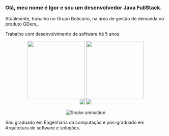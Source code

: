 ### Olá, meu nome é Igor e sou um desenvolvedor Java FullStack.

Atualmente, trabalho no Grupo Boticário, na área de gestão de demanda no produto GDem_.

<p>Trabalho com desenvolvimento de software há 5 anos
  
<div align="center">
  <a href="https://github.com/igorcm3">
  <img height="180em" src="https://github-readme-stats.vercel.app/api?username=igorcm3&show_icons=true&theme=nord&include_all_commits=true&hide=stars&count_private=true"/>
  <img height="180em" src="https://github-readme-stats.vercel.app/api/top-langs/?username=igorcm3&layout=compact&langs_count=7&theme=nord"/>
</div>  
  
<div align="center">
  <a href = "mailto:coronaigor@gmail.com"><img src="https://img.shields.io/badge/-Gmail-%23333?style=for-the-badge&logo=gmail&logoColor=white" target="_blank"></a>
  <a href="https://www.linkedin.com/in/igor-corona-de-matos-1b4812157" target="_blank"><img src="https://img.shields.io/badge/-LinkedIn-%230077B5?style=for-the-badge&logo=linkedin&logoColor=white" target="_blank"></a>
 </div>
  
  
<div align="center">
  
  ![Snake animation](https://github.com/igorcm3/igorcm3/blob/output/github-contribution-grid-snake.svg)
  
 </div> 
 
 Sou graduado em Engenharia da computação e pós-graduado em Arquitetura de software e soluções.

